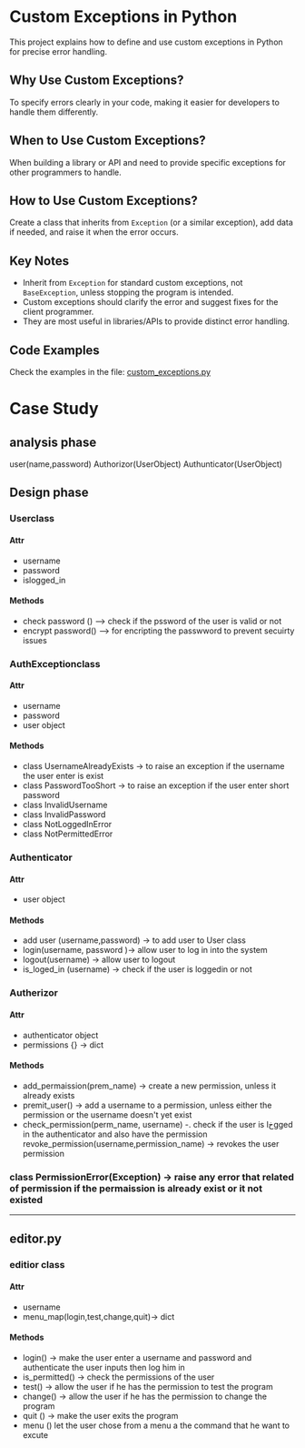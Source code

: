 # Custom Exceptions in Python

This project explains how to define and use custom exceptions in Python for precise error handling.

## Why Use Custom Exceptions?
To specify errors clearly in your code, making it easier for developers to handle them differently.

## When to Use Custom Exceptions?
When building a library or API and need to provide specific exceptions for other programmers to handle.

## How to Use Custom Exceptions?
Create a class that inherits from `Exception` (or a similar exception), add data if needed, and raise it when the error occurs.

## Key Notes
- Inherit from `Exception` for standard custom exceptions, not `BaseException`, unless stopping the program is intended.
- Custom exceptions should clarify the error and suggest fixes for the client programmer.
- They are most useful in libraries/APIs to provide distinct error handling.

## Code Examples
Check the examples in the file: [custom_exceptions.py](src/custom_exceptions.py)
# Case Study
## analysis phase
user(name,password)
Authorizor(UserObject)
Authunticator(UserObject)
## Design phase
### Userclass
#### Attr
- username
- password
- islogged_in 
#### Methods 
- check password () --> check if the pssword of the user is valid or not 
- encrypt password() --> for encripting the passwword to prevent secuirty issues 
### AuthExceptionclass
#### Attr
- username
- password
- user object  
#### Methods 
+ class UsernameAlreadyExists -> to raise an exception if the username the user enter is exist
+ class PasswordTooShort -> to raise an exception if the user enter short password 
+ class InvalidUsername
+ class InvalidPassword
+ class NotLoggedInError
+ class NotPermittedError
### Authenticator
#### Attr
- user object  
#### Methods 
+ add user (username,password) -> to add user to User class 
+ login(username, password )-> allow user to log in into the system
+ logout(username) -> allow user to logout
+ is_loged_in (username) -> check if the user is loggedin or not
### Autherizor
#### Attr
- authenticator object 
- permissions {} -> dict
#### Methods 
+ add_permaission(prem_name) -> create a new permission, unless it already exists
+ premit_user() -> add a username to a permission, unless either the permission or the username doesn't yet exist 
+ check_permission(perm_name, username) -. check if the user is lخgged in the authenticator and also have the permission 
revoke_permission(username,permission_name) -> revokes the user permission 
### class PermissionError(Exception) -> raise any error that related of permission if the permaission is already exist or it not existed 
----------------------------------------------------------------------------------------------------------------------------------
## editor.py
### editior class 
#### Attr
- username
- menu_map(login,test,change,quit)-> dict 
#### Methods 
+ login() -> make the user enter a username and password and authenticate the user inputs  then log him in 
+ is_permitted() -> check the permissions of the user 
+ test() -> allow the user if he has  the permission to test the program
+ change() -> allow the user if he has  the permission to change the program
+ quit () -> make the user exits the program 
+ menu () let the user chose from a menu a the command that he want to excute 